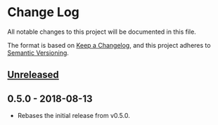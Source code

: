 # Change Log
All notable changes to this project will be documented in this file.

The format is based on [Keep a Changelog][kc], and this project adheres to
[Semantic Versioning][sv].

[kc]: http://keepachangelog.com/
[sv]: http://semver.org/

## [Unreleased]

## 0.5.0 - 2018-08-13
* Rebases the initial release from v0.5.0.

[Unreleased]: https://github.com/shawnscode/crayon/compare/v0.5.0...HEAD
